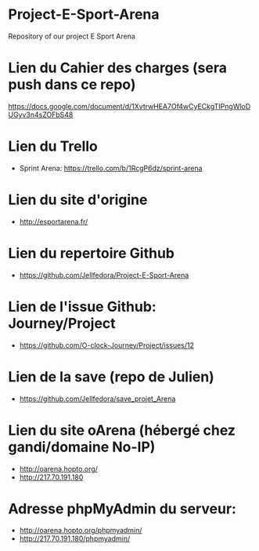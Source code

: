 # Project-E-Sport-Arena
Repository of our project E Sport Arena

# Lien du Cahier des charges (sera push dans ce repo)
https://docs.google.com/document/d/1XvtrwHEA7Of4wCyECkgTIPngWloDUGyv3n4sZOFbS48

# Lien du Trello
* Sprint Arena: https://trello.com/b/1RcgP6dz/sprint-arena

# Lien du site d'origine
* http://esportarena.fr/

# Lien du repertoire Github
* https://github.com/Jellfedora/Project-E-Sport-Arena

# Lien de l'issue Github: Journey/Project
* https://github.com/O-clock-Journey/Project/issues/12

# Lien de la save (repo de Julien)
* https://github.com/Jellfedora/save_projet_Arena

# Lien du site oArena (hébergé chez gandi/domaine No-IP)
* http://oarena.hopto.org/
* http://217.70.191.180

# Adresse phpMyAdmin du serveur:
* http://oarena.hopto.org/phpmyadmin/
* http://217.70.191.180/phpmyadmin/
